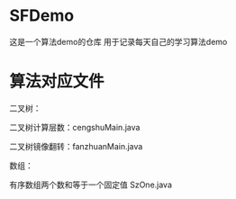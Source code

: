 # SFDemo
这是一个算法demo的仓库  用于记录每天自己的学习算法demo

# 算法对应文件

二叉树：

二叉树计算层数：cengshuMain.java

二叉树镜像翻转：fanzhuanMain.java

数组：

有序数组两个数和等于一个固定值 SzOne.java

